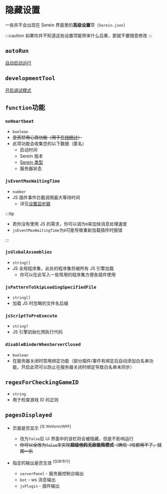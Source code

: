 # 隐藏设置

一些并不会出现在 Serein 界面里的**高级设置**项（`Serein.json`）

:::caution
如果你并不知道这些设置项能带来什么后果，那就不要随意修改
:::

## `autoRun`

[自动启动运行](../tutorial/autoRunOnStarted)

## `developmentTool`

[开启调试模式](../tutorial/debugMode)

## `function`功能

### `noHeartbeat`

- `boolean`
- ~~是否禁用心跳功能（用于[在线统计](/onlineCount)）~~
- 此项功能会收集您的以下数据（匿名）
  - 启动时间
  - Serein 版本
  - [Serein 类型](../tutorial/differenceBetweenVersions)
  - 服务器状态

### `jsEventMaxWaitingTime`

- `number`
- JS 插件事件拦截调用最大等待时间
  - 详见[设置监听器](../development/functions/serein#设置监听器)

:::tip

- 若你没有使用 JS 的需求，你可以调为`0`来加快消息处理速度
- `jsEventMaxWaitingTime`为`0`可能导致重新加载插件时报错

:::

### `jsGlobalAssemblies`

- `string[]`
- JS 全局程序集，此处的程序集将被所有 JS 引擎加载
  - 你可以在此写入一些常用的程序集方便各插件使用

### `jsPatternToSkipLoadingSpecifiedFile`

- `string[]`
- 加载 JS 时忽略的文件名后缀

### `jsScriptToPreExecute`

- `string?`
- JS 引擎初始化预执行代码

### `disableBinderWhenServerClosed`

- `boolean`
- 在服务器关闭时禁用绑定功能（部分插件/事件有绑定后自动添加白名单功能，开启此项可以防止在服务器关闭时绑定导致白名单未同步）

## `regexForCheckingGameID`

- `string`
- 用于检查游戏 ID 的正则

## `pagesDisplayed`

- 页面是否显示 <sup>[仅 Winform/WPF]</sup>
  - 改为`false`后 Ui 界面中的该栏将会被隐藏，但是不影响运行
  - ~~你可以全改为`false`来实现**超级他妈无敌极简模式**（确信（啥都用不了，就图一乐~~


- 指定的输出是否生效 <sup>[仅命令行]</sup>
  - `serverPanel` - 服务器控制台输出
  - `bot` - ws 消息输出
  - `jsPlugin` - 插件输出
